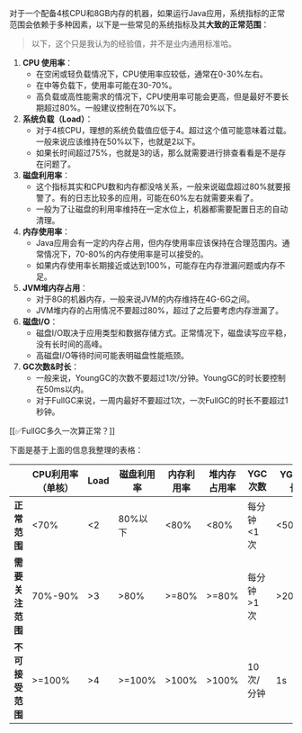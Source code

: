 对于一个配备4核CPU和8GB内存的机器，如果运行Java应用，系统指标的正常范围会依赖于多种因素，以下是一些常见的系统指标及其**大致的正常范围**：



> 以下，这个只是我认为的经验值，并不是业内通用标准哈。
>



1. **CPU 使用率**：
    - 在空闲或轻负载情况下，CPU使用率应较低，通常在0-30%左右。
    - 在中等负载下，使用率可能在30-70%。
    - 高负载或高性能需求的情况下，CPU使用率可能会更高，但是最好不要长期超过80%。一般建议控制在70%以下。
2. **系统负载（Load）**：
    - 对于4核CPU，理想的系统负载值应低于4。超过这个值可能意味着过载。一般来说应该维持在50%以下，也就是2以下。
    - 如果长时间超过75%，也就是3的话，那么就需要进行排查看看是不是存在问题了。
3. **磁盘利用率**：
    - 这个指标其实和CPU数和内存都没啥关系，一般来说磁盘超过80%就要报警了。有的日志比较多的应用，可能在60%左右就需要来看了。
    - 一般为了让磁盘的利用率维持在一定水位上，机器都需要配置日志的自动清理。	
4. **内存使用率**：
    - Java应用会有一定的内存占用，但内存使用率应该保持在合理范围内。通常情况下，70-80%的内存使用率是可以接受的。
    - 如果内存使用率长期接近或达到100%，可能存在内存泄漏问题或内存不足。
5. **JVM堆内存占用**：
    - 对于8G的机器内存，一般来说JVM的内存维持在4G-6G之间。
    - JVM堆内存的占用情况不要超过80%，超过了之后要考虑内存泄漏了。
6. **磁盘I/O**：
    - 磁盘I/O取决于应用类型和数据存储方式。正常情况下，磁盘读写应平稳，没有长时间的高峰。
    - 高磁盘I/O等待时间可能表明磁盘性能瓶颈。
7. **GC次数&时长**：
    - 一般来说，YoungGC的次数不要超过1次/分钟。YoungGC的时长要控制在50ms以内。
    - 对于FullGC来说，一周内最好不要超过1次，一次FullGC的时长不要超过1秒钟。



[[✅FullGC多久一次算正常？]]



下面是基于上面的信息我整理的表格：



|  | **CPU利用率（单核）** | **Load** | **磁盘利用率** | **内存利用率** | **堆内存占用率** | **YGC次数** | **YGC时长** | **FGC次数** | **FGC时长** |
| --- | --- | --- | --- | --- | --- | --- | --- | --- | --- |
| **正常范围** | <70% | <2 | 80%以下 | <80% | <80% | 每分钟<1次 | <50ms | <1次/周 | <1s |
| **需要关注范围** | 70%-90% | >3 | >80% | >=80% | >=80% | 每分钟>1次 | >200ms | 1次/天 | >2s |
| **不可接受范围** | >=100% | >4 | >=100% | >100% | >100% | 10次/分钟 | 1s | 1次/小时 | >=5s |


